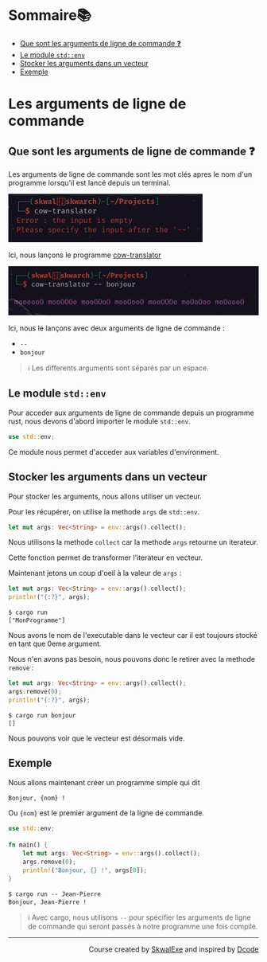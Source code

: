 # Sommaire📚

- [Que sont les arguments de ligne de commande ❓](#que-sont-les-arguments-de-ligne-de-commande-)
- [Le module `std::env`](#le-module-stdenv)
- [Stocker les arguments dans un vecteur](#stocker-les-arguments-dans-un-vecteur)
- [Exemple](#exemple)


# Les arguments de ligne de commande 

## Que sont les arguments de ligne de commande ❓

Les arguments de ligne de commande sont les mot clés apres le nom d'un programme lorsqu'il est lancé depuis un terminal.

![](1.png)

Ici, nous lançons le programme [cow-translator](https://github.com/SkwalExe/cow-translator) 

![](2.png)

Ici, nous le lançons avec deux arguments de ligne de commande : 

- `--`
- `bonjour`

> ℹ️ Les differents arguments sont séparés par un espace.

## Le module `std::env`

Pour acceder aux arguments de ligne de commande depuis un programme rust, nous devons d'abord importer le module `std::env`.

```rust
use std::env;
```

Ce module nous permet d'acceder aux variables d'environment.

## Stocker les arguments dans un vecteur

Pour stocker les arguments, nous allons utiliser un vecteur.

Pour les récupérer, on utilise la methode `args` de `std::env`.

```rust
let mut args: Vec<String> = env::args().collect();
```

Nous utilisons la methode `collect` car la methode `args` retourne un iterateur.

Cette fonction permet de transformer l'iterateur en vecteur.

Maintenant jetons un coup d'oeil à la valeur de `args` :

```rust
let mut args: Vec<String> = env::args().collect();
println!("{:?}", args);
```

```
$ cargo run 
["MonProgramme"]
```

Nous avons le nom de l'executable dans le vecteur car il est toujours stocké en tant que 
0eme argument.

Nous n'en avons pas besoin, nous pouvons donc le retirer avec la methode `remove` :

```rust
let mut args: Vec<String> = env::args().collect();
args.remove(0);
println!("{:?}", args);
```

```
$ cargo run bonjour
[]
```

Nous pouvons voir que le vecteur est désormais vide.

## Exemple

Nous allons maintenant créer un programme simple qui dit 
```
Bonjour, {nom} !
```

Ou `{nom}` est le premier argument de la ligne de commande.

```rust
use std::env;

fn main() {
    let mut args: Vec<String> = env::args().collect();
    args.remove(0);
    println!("Bonjour, {} !", args[0]);
}
```

```
$ cargo run -- Jean-Pierre
Bonjour, Jean-Pierre !
```

> ℹ️ Avec cargo, nous utilisons `--` pour spécifier les arguments de ligne de commande qui seront passés à notre programme une fois compilé.


<!--
---

<p align="right"><a href="https://skwalexe.github.io/apprendre-rust/">Accueil 🏠</a> - <a href="../les-vecteurs">Section suivante ⏭️</a></p>
-->

---

<p align="right">Course created by <a href="https://github.com/SkwalExe/" target="_blank">SkwalExe</a> and inspired by <a href="https://www.youtube.com/watch?v=vOMJlQ5B-M0&list=PLVvjrrRCBy2JSHf9tGxGKJ-bYAN_uDCUL" target="_blank">Dcode</a></p>